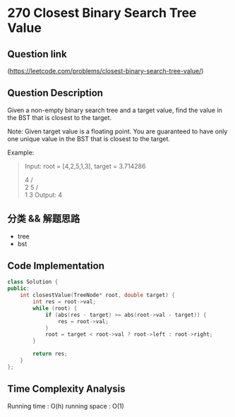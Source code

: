 # 270 Closest Binary Search Tree Value

## Question link
(https://leetcode.com/problems/closest-binary-search-tree-value/)

## Question Description
Given a non-empty binary search tree and a target value, find the value in the BST that is closest to the target.

Note:
Given target value is a floating point.
You are guaranteed to have only one unique value in the BST that is closest to the target.

Example:
>
> Input: root = [4,2,5,1,3], target = 3.714286
>
>    4
>   / \
>  2   5
> / \
>1   3
> Output: 4

## 分类 && 解题思路
- tree
- bst

## Code Implementation
```c++
class Solution {
public:
    int closestValue(TreeNode* root, double target) {
        int res = root->val;
        while (root) {
            if (abs(res - target) >= abs(root->val - target)) {
                res = root->val;
            }
            root = target < root->val ? root->left : root->right;
        }

        return res;
    }
};
```

## Time Complexity Analysis
Running time  : O(h)
running space : O(1)